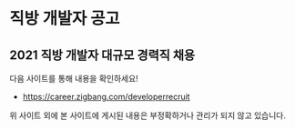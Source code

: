 # 직방 개발자 공고

## 2021 직방 개발자 대규모 경력직 채용

다음 사이트를 통해 내용을 확인하세요!

* https://career.zigbang.com/developerrecruit

위 사이트 외에 본 사이트에 게시된 내용은 부정확하거나 관리가 되지 않고 있습니다.

